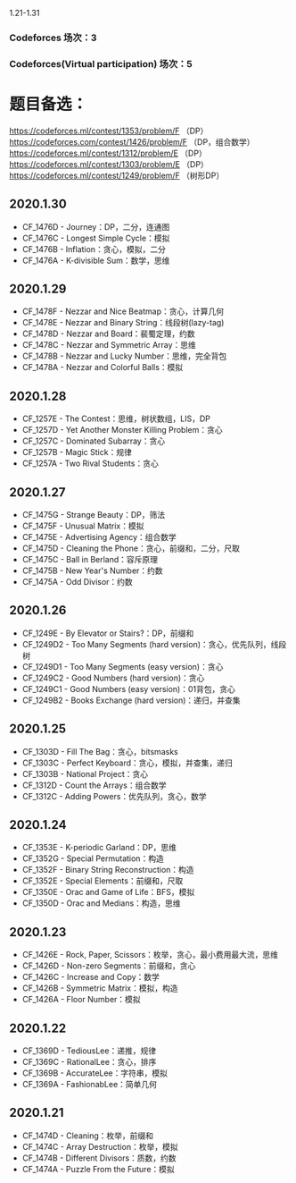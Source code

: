 1.21-1.31
### Codeforces 场次：3
### Codeforces(Virtual participation) 场次：5

# 题目备选：
https://codeforces.ml/contest/1353/problem/F （DP）
https://codeforces.com/contest/1426/problem/F （DP，组合数学）
https://codeforces.ml/contest/1312/problem/E  （DP）
https://codeforces.ml/contest/1303/problem/E  （DP）
https://codeforces.ml/contest/1249/problem/F  （树形DP）

## 2020.1.30
- CF_1476D - Journey：DP，二分，连通图
- CF_1476C - Longest Simple Cycle：模拟
- CF_1476B - Inflation：贪心，模拟，二分
- CF_1476A - K-divisible Sum：数学，思维

## 2020.1.29
- CF_1478F - Nezzar and Nice Beatmap：贪心，计算几何
- CF_1478E - Nezzar and Binary String：线段树(lazy-tag)
- CF_1478D - Nezzar and Board：裴蜀定理，约数
- CF_1478C - Nezzar and Symmetric Array：思维
- CF_1478B - Nezzar and Lucky Number：思维，完全背包
- CF_1478A - Nezzar and Colorful Balls：模拟

## 2020.1.28
- CF_1257E - The Contest：思维，树状数组，LIS，DP
- CF_1257D - Yet Another Monster Killing Problem：贪心
- CF_1257C - Dominated Subarray：贪心
- CF_1257B - Magic Stick：规律
- CF_1257A - Two Rival Students：贪心

## 2020.1.27
- CF_1475G - Strange Beauty：DP，筛法
- CF_1475F - Unusual Matrix：模拟
- CF_1475E - Advertising Agency：组合数学
- CF_1475D - Cleaning the Phone：贪心，前缀和，二分，尺取
- CF_1475C - Ball in Berland：容斥原理
- CF_1475B - New Year's Number：约数
- CF_1475A - Odd Divisor：约数

## 2020.1.26
- CF_1249E - By Elevator or Stairs?：DP，前缀和
- CF_1249D2 - Too Many Segments (hard version)：贪心，优先队列，线段树
- CF_1249D1 - Too Many Segments (easy version)：贪心
- CF_1249C2 - Good Numbers (hard version)：贪心
- CF_1249C1 - Good Numbers (easy version)：01背包，贪心
- CF_1249B2 - Books Exchange (hard version)：递归，并查集

## 2020.1.25
- CF_1303D - Fill The Bag：贪心，bitsmasks
- CF_1303C - Perfect Keyboard：贪心，模拟，并查集，递归
- CF_1303B - National Project：贪心
- CF_1312D - Count the Arrays：组合数学
- CF_1312C - Adding Powers：优先队列，贪心，数学

## 2020.1.24
- CF_1353E - K-periodic Garland：DP，思维
- CF_1352G - Special Permutation：构造
- CF_1352F - Binary String Reconstruction：构造
- CF_1352E - Special Elements：前缀和，尺取
- CF_1350E - Orac and Game of Life：BFS，模拟
- CF_1350D - Orac and Medians：构造，思维

## 2020.1.23
- CF_1426E - Rock, Paper, Scissors：枚举，贪心，最小费用最大流，思维
- CF_1426D - Non-zero Segments：前缀和，贪心
- CF_1426C - Increase and Copy：数学
- CF_1426B - Symmetric Matrix：模拟，构造
- CF_1426A - Floor Number：模拟

## 2020.1.22
- CF_1369D - TediousLee：递推，规律
- CF_1369C - RationalLee：贪心，排序
- CF_1369B - AccurateLee：字符串，模拟
- CF_1369A - FashionabLee：简单几何

## 2020.1.21
- CF_1474D - Cleaning：枚举，前缀和
- CF_1474C - Array Destruction：枚举，模拟
- CF_1474B - Different Divisors：质数，约数
- CF_1474A - Puzzle From the Future：模拟
